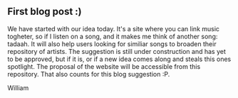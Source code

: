 First blog post :)
------------------
We have started with our idea today. It's a site where you can link music togheter, so if I listen on a song, and it makes me think of another song: tadaah. It will also help users looking for similiar songs to broaden their repository of artists.
The suggestion is still under construction and has yet to be approved, but if it is, or if a new idea comes along and steals this ones spotlight. The proposal of the website will be accessible from this repository. That also counts for this blog suggestion :P.

William
